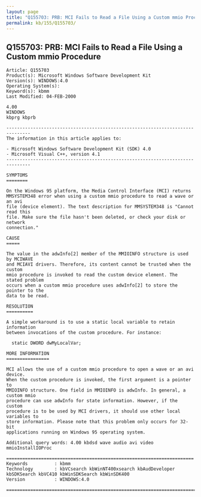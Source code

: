 ```yaml
---
layout: page
title: "Q155703: PRB: MCI Fails to Read a File Using a Custom mmio Procedure"
permalink: kb/155/Q155703/
---
```


## Q155703: PRB: MCI Fails to Read a File Using a Custom mmio Procedure

	Article: Q155703
	Product(s): Microsoft Windows Software Development Kit
	Version(s): WINDOWS:4.0
	Operating System(s): 
	Keyword(s): kbmm
	Last Modified: 04-FEB-2000
	
	4.00
	WINDOWS
	kbprg kbprb
	
	-------------------------------------------------------------------------------
	The information in this article applies to:
	
	- Microsoft Windows Software Development Kit (SDK) 4.0 
	- Microsoft Visual C++, version 4.1 
	-------------------------------------------------------------------------------
	
	SYMPTOMS
	========
	
	On the Windows 95 platform, the Media Control Interface (MCI) returns
	MMSYSTEM348 error when using a custom mmio procedure to read a wave or an avi
	file (device element). The text description for MMSYSTEM348 is "Cannot read this
	file. Make sure the file hasn't been deleted, or check your disk or network
	connection."
	
	CAUSE
	=====
	
	The value in the adwInfo[2] member of the MMIOINFO structure is used by MCIWAVE
	and MCIAVI drivers. Therefore, its content cannot be trusted when the custom
	mmio procedure is invoked to read the custom device element. The stated problem
	occurs when a custom mmio procedure uses adwInfo[2] to store the pointer to the
	data to be read.
	
	RESOLUTION
	==========
	
	A simple workaround is to use a static local variable to retain information
	between invocations of the custom procedure. For instance:
	
	  static DWORD dwMyLocalVar;
	
	MORE INFORMATION
	================
	
	MCI allows the use of a custom mmio procedure to open a wave or an avi device.
	When the custom procedure is invoked, the first argument is a pointer to
	MMIOINFO structure. One field in MMIOINFO is adwInfo. In general, a custom mmio
	procedure can use adwInfo for state information. However, if the custom
	procedure is to be used by MCI drivers, it should use other local variables to
	store information. Please note that this problem only occurs for 32-bit
	applications running on Windows 95 operating system.
	
	Additional query words: 4.00 kbdsd wave audio avi video mmioInstallIOProc
	
	======================================================================
	Keywords          : kbmm 
	Technology        : kbVCsearch kbWinNT400xsearch kbAudDeveloper kbSDKSearch kbVC410 kbWinSDKSearch kbWinSDK400
	Version           : WINDOWS:4.0
	
	=============================================================================
	
